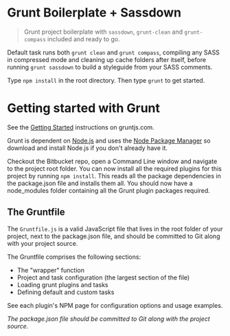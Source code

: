 # Grunt Boilerplate + Sassdown

> Grunt project boilerplate with `sassdown`, `grunt-clean` and `grunt-compass` included and ready to go.

Default task runs both `grunt clean` and `grunt compass`, compiling any SASS in compressed mode and cleaning up cache folders after itself, before running `grunt sassdown` to build a styleguide from your SASS comments.

Type `npm install` in the root directory. Then type `grunt` to get started.

# Getting started with Grunt #

See the [Getting Started](http://gruntjs.com/getting-started "Getting started") instructions on gruntjs.com.

Grunt is dependent on [Node.js](http://nodejs.org/ "Node.js") and uses the [Node Package Manager](https://npmjs.org/ "Node Package Manager") so download and install Node.js if you don't already have it.

Checkout the Bitbucket repo, open a Command Line window and navigate to the project root folder. You can now install all the required plugins for this project by running `npm install`. This reads all the package dependencies in the package.json file and installs them all. You should now have a node_modules folder containing all the Grunt plugin packages required.

## The Gruntfile ##

The `Gruntfile.js` is a valid JavaScript file that lives in the root folder of your project, next to the package.json file, and should be committed to Git along with your project source. 

The Gruntfile comprises the following sections:

- The "wrapper" function
- Project and task configuration (the largest section of the file)
- Loading grunt plugins and tasks
- Defining default and custom tasks

See each plugin's NPM page for configuration options and usage examples.

*The package.json file should be committed to Git along with the project source.*